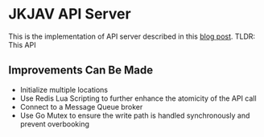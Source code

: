 # JKJAV API Server

This is the implementation of API server described in this [blog post](https://fadhil-blog.dev/blog/how-i-would-built-malaysia-az-site/). TLDR: This API 

## Improvements Can Be Made

- Initialize multiple locations
- Use Redis Lua Scripting to further enhance the atomicity of the API call
- Connect to a Message Queue broker
- Use Go Mutex to ensure the write path is handled synchronously and prevent overbooking
